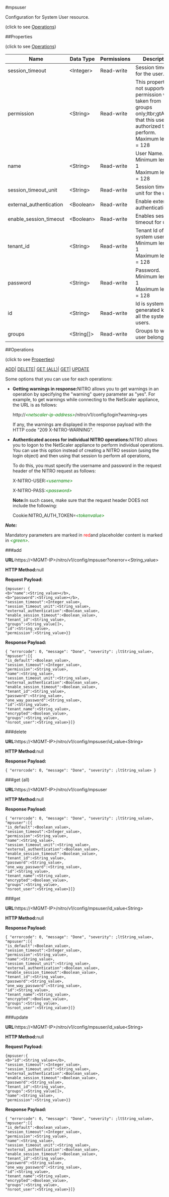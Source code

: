 #mpsuser



Configuration for System User resource.

<span>(click to see [Operations](#operations))</span>



##Properties 

<span>(click to see [Operations](#operations))</span>





<table><thead><tr><th>Name</th><th>Data Type</th><th>Permissions</th><th>Description</th></tr></thead><tbody><tr><td>session_timeout</td><td>&lt;Integer></td><td>Read-write</td><td>Session timeout for the user.</td></tr><tr><td>permission</td><td>&lt;String></td><td>Read-write</td><td>This property is not supported, permission will be taken from groups only;ltbr;gtActions that this user is authorized to perform.<br>Maximum length = 128</td></tr><tr><td>name</td><td>&lt;String></td><td>Read-write</td><td>User Name.<br>Minimum length = 1<br>Maximum length = 128</td></tr><tr><td>session_timeout_unit</td><td>&lt;String></td><td>Read-write</td><td>Session timeout unit for the user.</td></tr><tr><td>external_authentication</td><td>&lt;Boolean></td><td>Read-write</td><td>Enable external authentication.</td></tr><tr><td>enable_session_timeout</td><td>&lt;Boolean></td><td>Read-write</td><td>Enables session timeout for user.</td></tr><tr><td>tenant_id</td><td>&lt;String></td><td>Read-write</td><td>Tenant Id of the system users.<br>Minimum length = 1<br>Maximum length = 128</td></tr><tr><td>password</td><td>&lt;String></td><td>Read-write</td><td>Password.<br>Minimum length = 1<br>Maximum length = 128</td></tr><tr><td>id</td><td>&lt;String></td><td>Read-write</td><td>Id is system generated key for all the system users.</td></tr><tr><td>groups</td><td>&lt;String[]></td><td>Read-write</td><td>Groups to which user belongs.</td></tr></tbody></table>

##Operations 

<span>(click to see [Properties](#properties))</span>





[ADD](#add)| [DELETE](#delete)| [GET (ALL)](#get-all)| [GET](#get)| [UPDATE](#update)





Some options that you can use for each operations:

<ul><li><p><b>Getting warnings in response:</b>NITRO allows you to get warnings in an operation by specifying the "warning" query parameter as "yes". For example, to get warnings while connecting to the NetScaler appliance, the URL is as follows:</p><p>http://<span style="color:green;font-style:italic;">&lt;netscaler-ip-address&gt;</span>/nitro/v1/config/login?warning=yes</p><p>If any, the warnings are displayed in the response payload with the HTTP code "209 X-NITRO-WARNING".</p></li><li><p><b>Authenticated access for individual NITRO operations:</b>NITRO allows you to logon to the NetScaler appliance to perform individual operations. You can use this option instead of creating a NITRO session (using the login object) and then using that session to perform all operations,</p><p>To do this, you must specify the username and password in the request header of the NITRO request as follows:</p><p>X-NITRO-USER:<span style="color:green;font-style:italic;">&lt;username&gt;</span></p><p>X-NITRO-PASS:<span style="color:green;font-style:italic;">&lt;password&gt;</span></p><p><b>Note:</b>In such cases, make sure that the request header DOES not include the following:</p><p>Cookie:NITRO_AUTH_TOKEN=<span style="color:green;font-style:italic;">&lt;tokenvalue&gt;</span></p></li></ul>







***Note:*** 

Mandatory parameters are marked in <span style="color:#FF0000;">red</span>and placeholder content is marked in <span style="color:green;font-style:italic">&lt;green&gt;</span>.



###add







<b>URL:</b>https://&lt;MGMT-IP&gt;/nitro/v1/config/mpsuser?onerror=&lt;String_value&gt;

<b>HTTP Method:</b>null

<b>Request Payload: </b>
```
{mpsuser: {
<b>"name":<String_value></b>,
<b>"password":<String_value></b>,
"session_timeout":<Integer_value>,
"session_timeout_unit":<String_value>,
"external_authentication":<Boolean_value>,
"enable_session_timeout":<Boolean_value>,
"tenant_id":<String_value>,
"groups":<String_value[]>,
"id":<String_value>,
"permission":<String_value>}}
```

<b>Response Payload: </b>
```
{ "errorcode": 0, "message": "Done", "severity": ;ltString_value>, "mpsuser":[{
"is_default":<Boolean_value>,
"session_timeout":<Integer_value>,
"permission":<String_value>,
"name":<String_value>,
"session_timeout_unit":<String_value>,
"external_authentication":<Boolean_value>,
"enable_session_timeout":<Boolean_value>,
"tenant_id":<String_value>,
"password":<String_value>,
"one_way_password":<String_value>,
"id":<String_value>,
"tenant_name":<String_value>,
"encrypted":<Boolean_value>,
"groups":<String_value>,
"nsroot_user":<String_value>}]}
```







###delete







<b>URL:</b>https://&lt;MGMT-IP&gt;/nitro/v1/config/mpsuser/id_value&lt;String&gt;

<b>HTTP Method:</b>null

<b>Response Payload: </b>
```
{ "errorcode": 0, "message": "Done", "severity": ;ltString_value> }
```







###get (all)







<b>URL:</b>https://&lt;MGMT-IP&gt;/nitro/v1/config/mpsuser

<b>HTTP Method:</b>null

<b>Response Payload: </b>
```
{ "errorcode": 0, "message": "Done", "severity": ;ltString_value>, "mpsuser":[{
"is_default":<Boolean_value>,
"session_timeout":<Integer_value>,
"permission":<String_value>,
"name":<String_value>,
"session_timeout_unit":<String_value>,
"external_authentication":<Boolean_value>,
"enable_session_timeout":<Boolean_value>,
"tenant_id":<String_value>,
"password":<String_value>,
"one_way_password":<String_value>,
"id":<String_value>,
"tenant_name":<String_value>,
"encrypted":<Boolean_value>,
"groups":<String_value>,
"nsroot_user":<String_value>}]}
```







###get







<b>URL:</b>https://&lt;MGMT-IP&gt;/nitro/v1/config/mpsuser/id_value&lt;String&gt;

<b>HTTP Method:</b>null

<b>Response Payload: </b>
```
{ "errorcode": 0, "message": "Done", "severity": ;ltString_value>, "mpsuser":[{
"is_default":<Boolean_value>,
"session_timeout":<Integer_value>,
"permission":<String_value>,
"name":<String_value>,
"session_timeout_unit":<String_value>,
"external_authentication":<Boolean_value>,
"enable_session_timeout":<Boolean_value>,
"tenant_id":<String_value>,
"password":<String_value>,
"one_way_password":<String_value>,
"id":<String_value>,
"tenant_name":<String_value>,
"encrypted":<Boolean_value>,
"groups":<String_value>,
"nsroot_user":<String_value>}]}
```







###update







<b>URL:</b>https://&lt;MGMT-IP&gt;/nitro/v1/config/mpsuser/id_value&lt;String&gt;

<b>HTTP Method:</b>null

<b>Request Payload: </b>
```
{mpsuser:{
<b>"id":<String_value></b>,
"session_timeout":<Integer_value>,
"session_timeout_unit":<String_value>,
"external_authentication":<Boolean_value>,
"enable_session_timeout":<Boolean_value>,
"password":<String_value>,
"tenant_id":<String_value>,
"groups":<String_value[]>,
"name":<String_value>,
"permission":<String_value>}}
```

<b>Response Payload: </b>
```
{ "errorcode": 0, "message": "Done", "severity": ;ltString_value>, "mpsuser":[{
"is_default":<Boolean_value>,
"session_timeout":<Integer_value>,
"permission":<String_value>,
"name":<String_value>,
"session_timeout_unit":<String_value>,
"external_authentication":<Boolean_value>,
"enable_session_timeout":<Boolean_value>,
"tenant_id":<String_value>,
"password":<String_value>,
"one_way_password":<String_value>,
"id":<String_value>,
"tenant_name":<String_value>,
"encrypted":<Boolean_value>,
"groups":<String_value>,
"nsroot_user":<String_value>}]}
```







